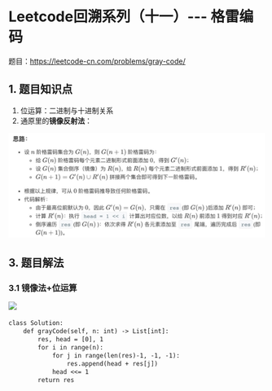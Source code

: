 <h1>Leetcode回溯系列（十一）--- 格雷编码</h1>

题目：<https://leetcode-cn.com/problems/gray-code/>

<h2>1. 题目知识点</h2>

1. 位运算：二进制与十进制关系
2. 通原里的**镜像反射法**：

![](media/15865934816790.jpg)


<h2>3. 题目解法</h2>

<h3>3.1 镜像法+位运算</h3>

![](https://pic.leetcode-cn.com/28acf6d5b1fae0fb2dddbedd7ac92ffeee8902cd28233bdfb08b52af411a9bb2-Picture4.png)

```
class Solution:
    def grayCode(self, n: int) -> List[int]:
        res, head = [0], 1
        for i in range(n):
            for j in range(len(res)-1, -1, -1):
                res.append(head + res[j])
            head <<= 1
        return res
```



